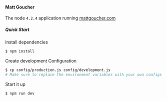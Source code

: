 #### Matt Goucher
The node `4.2.4` application running [mattgoucher.com](https://mattgoucher.com)

##### Quick Start
  Install dependencies
```bash
$ npm install
```

  Create development Configuration
```bash
$ cp config/production.js config/development.js
# Make sure to replace the environment variables with your own configs
```

  Start it up
```bash
$ npm run dev
```
